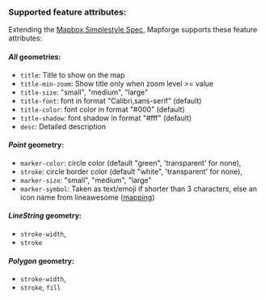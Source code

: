 ### Supported feature attributes:

Extending the [Mapbox Simplestyle Spec](https://github.com/mapbox/simplestyle-spec/tree/master/1.1.0), Mapforge supports these feature attributes: 

#### *All* geometries: 

* `title`: Title to show on the map
* `title-min-zoom`: Show title only when zoom level >= value 
* `title-size`: "small", "medium", "large"
* `title-font`: font in format "Calibri,sans-serif" (default)
* `title-color`: font color in format "#000" (default)
* `title-shadow`: font shadow in format "#fff" (default)
* `desc`: Detailed description

#### *Point* geometry: 

* `marker-color`: circle color (default "green", 'transparent' for none),
* `stroke`: circle border color (default "white", 'transparent' for none),
* `marker-size`: "small", "medium", "large"
* `marker-symbol`: Taken as text/emoji if shorter than 3 characters, else
                   an icon name from lineawesome ([mapping](https://github.com/digitaltom/mapforge/blob/main/app/javascript/map/styles/font_mappings.js))

#### *LineString* geometry: 

* `stroke-width`,
* `stroke`

#### *Polygon* geometry: 

* `stroke-width`,
* `stroke`, `fill`
